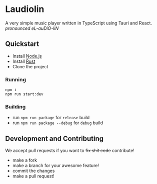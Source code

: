 # Laudiolin

A very simple music player written in TypeScript using Tauri and React.\
*pronounced eL-auDiO-liN*

## Quickstart

- Install [Node.js](https://nodejs.org/en/)
- Install [Rust](https://www.rust-lang.org/tools/install)
- Clone the project

### Running

```
npm i
npm run start:dev
```

### Building

- run `npm run package` for `release` build
- run `npm run package --debug` for `debug` build


## Development and Contributing

We accept pull requests if you want to ~~fix shit code~~ contribute!

- make a fork
- make a branch for your awesome feature!
- commit the changes
- make a pull request!
